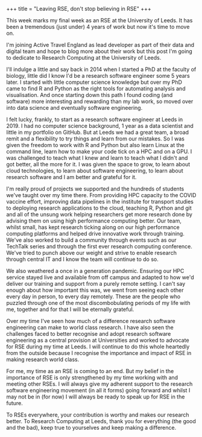+++
title = "Leaving RSE, don't stop believing in RSE"
+++

This week marks my final week as an RSE at the University of Leeds. It has been
a tremendous (just under) 4 years of work but now it's time to move on.

<!-- more -->

I'm joining Active Travel England as lead developer as part of their data and
digital team and hope to blog more about their work but this post I'm going to
dedicate to Research Computing at the University of Leeds.

I'll indulge a little and say back in 2014 when I started a PhD at the faculty
of biology, little did I know I'd be a research software engineer some 5 years
later. I started with little computer science knowledge but over my PhD came to
find R and Python as the right tools for automating analysis and visualisation.
And once starting down this path I found coding (and software) more interesting
and rewarding than my lab work, so moved over into data science and eventually
software engineering.

I felt lucky, frankly, to start as a research software engineer at Leeds in
2019. I had no computer science background, 1 year as a data scientist and
little in my portfolio on GitHub. But at Leeds we had a great team, a broad
remit and a flexibility to try things and learn from our mistakes. So I was
given the freedom to work with R and Python but also learn Linux at the command
line, learn how to make your code tick on a HPC and on a GPU. I was challenged
to teach what I knew and learn to teach what I didn't and got better, all the
more for it. I was given the space to grow, to learn about cloud technologies,
to learn about software engineering, to learn about research software and I am
better and grateful for it.

I'm really proud of projects we supported and the hundreds of students we've
taught over my time there. From providing HPC capacity to the COVID vaccine
effort, improving data pipelines in the institute for transport studies to
deploying research applications to the cloud, teaching R, Python and git and all
of the unsung work helping researchers get more research done by advising them
on using high performance computing better. Our team, whilst small, has kept
research ticking along on our high performance computing platforms and helped
drive innovative work through training. We've also worked to build a community
through events such as our TechTalk series and through the first ever research
computing conference. We've tried to punch above our weight and strive to enable
research through central IT and I know the team will continue to do so. 

We also weathered a once in a generation pandemic. Ensuring our HPC service
stayed live and available from off campus and adapted to how we'd deliver our
training and support from a purely remote setting. I can't say enough about how
important this was, we went from seeing each other every day in person, to every
day remotely. These are the people who puzzled through one of the most
discombobulating periods of my life with me, together and for that I will be
eternally grateful.  

Over my time I've seen how much of a difference research software engineering
can make to world class research. I have also seen the challenges faced to
better recognise and adopt research software engineering as a central provision
at Universities and worked to advocate for RSE during my time at Leeds. I will
continue to do this whole heartedly from the outside because I recognise the
importance and impact of RSE in making research world class.  

For me, my time as an RSE is coming to an end. But my belief in the importance
of RSE is only strengthened by my time working with and meeting other RSEs. I will
always give my adherent support to the research software engineering movement
(in all it forms) going forward and whilst I may not be in (for now) I will
always be ready to speak up for RSE in the future.  

To RSEs everywhere, your contribution is worthy and makes our research better.
To Research Computing at Leeds, thank you for everything (the good and the bad),
keep true to yourselves and keep making a difference.  
